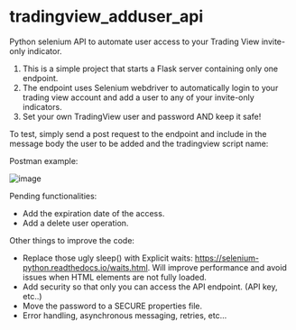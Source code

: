 # tradingview_adduser_api
Python selenium API to automate user access to your Trading View invite-only indicator.

1. This is a simple project that starts a Flask server containing only one endpoint.
2. The endpoint uses Selenium webdriver to automatically login to your trading view account and add a user to any of your invite-only indicators.
3. Set your own TradingView user and password AND keep it safe!

To test, simply send a post request to the endpoint and include in the message body the user to be added and the tradingview script name:

Postman example:

![image](https://user-images.githubusercontent.com/122331832/211453282-64442f90-24c0-4bfb-9142-3329245fa340.png)


Pending functionalities:

- Add the expiration date of the access.
- Add a delete user operation.

Other things to improve the code:

- Replace those ugly sleep() with Explicit waits: https://selenium-python.readthedocs.io/waits.html. Will improve performance and avoid issues when HTML elements are not fully loaded.
- Add security so that only you can access the API endpoint. (API key, etc..)
- Move the password to a SECURE properties file.
- Error handling, asynchronous messaging, retries, etc...


